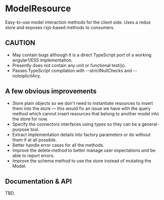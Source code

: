 # ModelResource
Easy-to-use model interaction methods for the client side. Uses a redux store and exposes rxjs-based methods to consumers.

## CAUTION
- May contain bugs although it is a direct TypeScript port of a working angular1/ES5 implementation.
- Presently does not contain any unit or functional test(s).
- Passes TypeScript compilation with --strictNullChecks and --noImplicitAny.

## A few obvious improvements
- Store plain objects so we don't need to instantiate resources to insert them into the store — this would fix an issue we have with the query method which cannot insert resources that belong to another model into the store for now.
- Specify the connectors interfaces using types so they can be a general-purpose tool.
- Extract implementation details into factory parameters or do without them if at all possible.
- Better handle error cases for all the methods.
- Improve the delete method to better manage user expectations and be able to report errors.
- Improve the schema method to use the store instead of mutating the Model.

## Documentation & API
TBD.